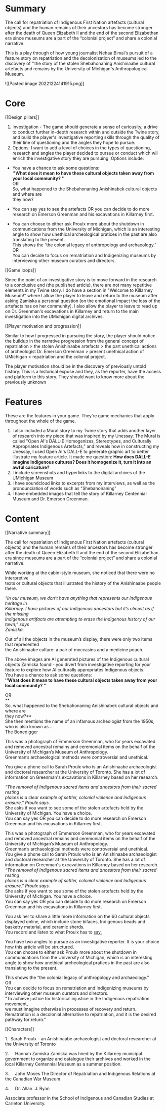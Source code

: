 
# Summary 

The call for repatriation of Indigenous First Nation artefacts (cultural objects) and the human remains of their ancestors has become stronger after the death of Queen Elizabeth II and the end of the second Elizabethan era since museums are a part of the “colonial project” and share a colonial narrative. 

This is a play through of how young journalist Nehaa Bimal's pursuit of a feature story on repatriation and the decolonization of museums led to the discovery of ''the story of the stolen Shebahonaning Anishinaabe cultural artefacts and remains by the University of Michigan's Anthropological Museum.

![[Pasted image 20221224141915.png]]

# Core

[[Design pillars]]
1. Investigation - The game should generate a sense of curiousity, a drive to conduct further in-depth research within and outside the Twine story, and build the player's investigative reporting skills through the quality of their line of questioning and the angles they hope to pursue. 
2. Options: I want to add a level of choices in the types of questioning, research and angles the player decided to pursue or conduct which will enrich the investigative story they are pursuing. 
Options include: 

- You have a chance to ask some questions:  
**''What does it mean to have these cultural objects taken away from your local community? ''**  
OR  
So, what happened to the Shebahonaning Anishinabek cultural objects and where are  
they now?

- You can say yes to see the artefacts OR you can decide to do more research on Emerson Greenman and his excavations in Killarney first.

- You can choose to either ask Proulx more about the shutdown in communications from the University of Michigan, which is an interesting angle to show how unethical archeological pratices in the past are also translating to the present.  
This shows the “the colonial legacy of anthropology and archaeology.”  
OR  
You can decide to focus on rematriation and Indigenizing museums by interviewing other museum curators and directors.

[[Game loops]]

Since the point of an investigative story is to move forward in the research to a conclusive end (the published article), there are not many repetitive elements in my Twine story. I do have a section in "Welcome to Killarney Museum!" where I allow the player to leave and return to the museum after asking Zamiska a personal question (on the emotional impact the loss of the artefacts has on her community). I also allow the player to leave to read up on Dr. Greenman's excavations in Killarney and return to the main investigation into the UMichigan digital archives. 

[[Player motivation and progression]]

Similar to how I progressed in pursuing the story, the player should notice the buildup in the narrative progression from the general concept of repatriation > the stolen Anishinaabe artefacts > the part unethical actions of archeologist Dr. Emerson Greenman > present unethical action of UMichigan > repatriation and the colonial project. 

The player motivation should be in the discovery of previously untold history. This is a historical expose and they, as the reporter, have the access and platform to this story. They should want to know more about the previously unknown 

# [](https://github.com/shawngraham/obsidian-game-design-vault/blob/main/Game%20design%20template.md#features)Features

These are the features in your game. They’re game mechanics that apply throughout the whole of the game.

1. I also included a Mural story to my Twine story that adds another layer of research into my piece that was inspired by my Unessay. The Mural is called "Open AI's DALL-E Homogenizes, Stereotypes, and Culturally Appropriates Indigenous Artefacts," and reveals how in constructing my Unessay, I used Open AI's DALL-E to generate graphic art to better illustrate my feature article. It made me question: **How does DALL-E imagine Indigenous cultures? Does it homogenize it, turn it into an awful caricature?** 
2. I include screenshots and hyperlinks to the digital archives of the UMichigan Museum 
3. I have soundcloud links to excerpts from my interviews, as well as the pronounciation of words such as "Shebahonaning" 
4. I have embedded images that tell the story of Killarney Centennial Museum and Dr. Emerson Greenman. 
# [](https://github.com/shawngraham/obsidian-game-design-vault/blob/main/Game%20design%20template.md#content)Content


[[Narrative summary]]

The call for repatriation of Indigenous First Nation artefacts (cultural objects) and the human remains of their ancestors has become stronger after the death of Queen Elizabeth II and the end of the second Elizabethan era since museums are a part of the “colonial project” and share a colonial narrative. 

While working at the cabin-style museum, she noticed that there were no interpretive  
texts or cultural objects that illustrated the history of the Anishinaabe people there.

_“In our museum, we don’t have anything that represents our Indigenous heritage in  
Killarney. I have pictures of our Indigenous ancestors but it’s almost as if the missing  
Indigenous artifacts are attempting to erase the Indigenous history of our town,” says  
Zamiska._  

Out of all the objects in the museum’s display, there were only two items that represented  
the Anishinaabe culture: a pair of moccasins and a medicine pouch.

The above images are AI generated pictures of the Indigenous cultural objects Zamiska found - you divert from investigative reporting for your feature to explore how AI culturally appropriates Indigenous objects.  
You have a chance to ask some questions:  
**''What does it mean to have these cultural objects taken away from your local community? ''**  

OR  
**  
So, what happened to the Shebahonaning Anishinabek cultural objects and where are  
they now?**  
She then mentions the name of an infamous archeologist from the 1950s, who is also known as...  
The Bonedigger

This was a photograph of Emmerson Greenman, who for years excavated and removed ancestral remains and ceremonial items on the behalf of the University of Michigan’s Museum of Anthropology.  
Greenman’s archaeological methods were controversial and unethical.   

You give a phone call to Sarah Proulx who is an Anishinaabe archaeologist and doctoral researcher at the University of Toronto. She has a lot of information on Greenman's excavations in Killarney based on her research.

_“The removal of Indigenous sacred items and ancestors from their sacred resting  
places is a clear example of settler, colonial violence and Indigenous erasure,” Proulx says._  
She asks if you want to see some of the stolen artefacts held by the University of Michigan. You have a choice.  
You can say yes OR you can decide to do more research on Emerson Greenman and his excavations in Killarney first.

This was a photograph of Emmerson Greenman, who for years excavated and removed ancestral remains and ceremonial items on the behalf of the University of Michigan’s Museum of Anthropology.  
Greenman’s archaeological methods were controversial and unethical.   
You give a phone call to Sarah Proulx who is an Anishinaabe archaeologist and doctoral researcher at the University of Toronto. She has a lot of information on Greenman's excavations in Killarney based on her research.  
_“The removal of Indigenous sacred items and ancestors from their sacred resting  
places is a clear example of settler, colonial violence and Indigenous erasure,” Proulx says._  
She asks if you want to see some of the stolen artefacts held by the University of Michigan. You have a choice.  
You can say yes OR you can decide to do more research on Emerson Greenman and his excavations in Killarney first.

You ask her to share a little more information on the 60 cultural objects displayed online, which include stone bifaces, Indigenous beads and basketry material, and ceramic sherds.  
You record and listen to what Proulx has to [say.](https://soundcloud.com/nehaa-bimal/sarah-proulx-interview/s-9f8hc5WSb4P?si=6bff65527db743f492f68d2f9d9bbc45&utm_source=clipboard&utm_medium=text&utm_campaign=social_sharing)  

You have two angles to pursue as an investigative reporter. It is your choice how this article will be structured.  
You can choose to either ask Proulx more about the shutdown in communications from the University of Michigan, which is an interesting angle to show how unethical archeological pratices in the past are also translating to the present.  

This shows the “the colonial legacy of anthropology and archaeology.”  
OR  
You can decide to focus on rematriation and Indigenizing museums by interviewing other museum curators and directors.  
“To achieve justice for historical injustice in the Indigenous repatriation movement,  
we must imagine otherwise in processes of recovery and return. Rematriation is a decolonial alternative to repatriation, and it is the desired pathway for return."

[[Characters]]


1.  Sarah Proulx - 
an Anishinaabe archaeologist and doctoral researcher at the University of Toronto

2.     Hannah Zamiska
Zamiska was hired by the Killarney municipal government to organize and catalogue their archives and worked in the local Killarney Centennial Museum as a summer position.

3.     John Moses
The Director of Repatriation and Indigenous Relations at the Canadian War Museum.

4.     Dr. Allan. J. Ryan

Associate professor in the School of Indigenous and Canadian Studies at Carleton University.

